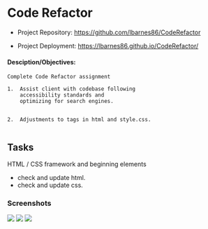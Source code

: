 # Code Refactor

- Project Repository: https://github.com/lbarnes86/CodeRefactor

- Project Deployment: https://lbarnes86.github.io/CodeRefactor/ 


#### Desciption/Objectives:

```
Complete Code Refactor assignment

1.  Assist client with codebase following     
    accessibility standards and
    optimizing for search engines. 


2.  Adjustments to tags in html and style.css. 
   
```


## Tasks

HTML / CSS framework and beginning elements
- check and update html.
- check and update css.



### Screenshots

<img src="https://user-images.githubusercontent.com/70309736/99179929-8f651780-26e7-11eb-93ce-b3a4c9638275.png">
<img src="https://user-images.githubusercontent.com/70309736/99179932-92f89e80-26e7-11eb-856f-2c120aa90a67.png">
<img src="https://user-images.githubusercontent.com/70309736/99179933-94c26200-26e7-11eb-8c42-1f1653d73600.png">

